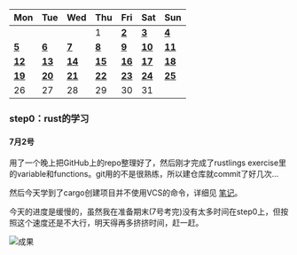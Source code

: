 | Mon        | Tue        | Wed        | Thu        | Fri                                                          | Sat        | Sun        |
| ---------- | ---------- | ---------- | ---------- | ------------------------------------------------------------ | ---------- | ---------- |
|            |            |            | 1          | [**2**](https://github.com/primeNumberAndMe/OsSummerCamp-Log/blob/main/documents/%E6%AF%8F%E6%97%A5%E8%AE%B0%E5%BD%95.md#7月2号) | [**3**]()  | [**4**]()  |
| [**5**]()  | [**6**]()  | [**7**]()  | [**8**]()  | [**9**]()                                                    | [**10**]() | [**11**]() |
| [**12**]() | [**13**]() | [**14**]() | [**15**]() | [**16**]()                                                   | [**17**]() | [**18**]() |
| [**19**]() | [**20**]() | [**21**]() | [**22**]() | [**23**]()                                                   | [**24**]() | [**25**]() |
| 26         | 27         | 28         | 29         | 30                                                           | 31         |            |



### step0：rust的学习

#### 7月2号

用了一个晚上把GitHub上的repo整理好了，然后刚才完成了rustlings exercise里的variable和functions。git用的不是很熟练，所以建仓库就commit了好几次...

然后今天学到了cargo创建项目并不使用VCS的命令，详细见 [笔记](https://github.com/primeNumberAndMe/OsSummerCamp-Log/blob/main/step0%EF%BC%9Arust%E7%9A%84%E5%AD%A6%E4%B9%A0/%E7%AC%94%E8%AE%B0.md)。

今天的进度是缓慢的，虽然我在准备期末(7号考完)没有太多时间在step0上，但按照这个速度还是不大行，明天得再多挤挤时间，赶一赶。

![成果](https://github.com/primeNumberAndMe/OsSummerCamp-Log/tree/main/pic/7.2.png)

